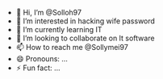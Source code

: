 - 👋 Hi, I’m @Solloh97
- 👀 I’m interested in hacking wife password 
- 🌱 I’m currently learning IT
- 💞️ I’m looking to collaborate on It software 
- 📫 How to reach me @Sollymei97
- 😄 Pronouns: ...
- ⚡ Fun fact: ...

<!---
Solloh97/Solloh97 is a ✨ special ✨ repository because its `README.md` (this file) appears on your GitHub profile.
You can click the Preview link to take a look at your changes.
--->
